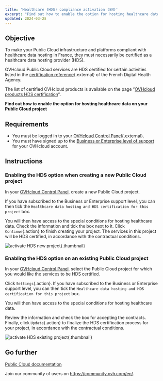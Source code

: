 ```yaml
---
title: 'Healthcare (HDS) compliance activation (EN)'
excerpt: "Find out how to enable the option for hosting healthcare data on your Public Cloud project"
updated: 2024-03-28
---
```


## Objective

To make your Public Cloud infrastructure and platforms compliant with [healthcare data hosting](https://www.ovhcloud.com/pt/enterprise/certification-conformity/hds/) in France, they must necessarily be certified as a healthcare data hosting provider (HDS).

OVHcloud Public Cloud services are HDS certified for certain activities listed in the [certification reference](https://esante.gouv.fr/labels-certifications/hds/certification-des-hebergeurs-de-donnees-de-sante){.external} of the French Digital Health Agency.

The list of certified OVHcloud products is available on the page “[OVHcloud products HDS certification](hds_certification1.)”.

**Find out how to enable the option for hosting healthcare data on your Public Cloud project**

## Requirements

- You must be logged in to your [OVHcloud Control Panel](https://www.ovh.com/auth/?action=gotomanager&from=https://www.ovh.pt/&ovhSubsidiary=pt){.external}.
- You must have signed up to the [Business or Enterprise level of support](https://www.ovhcloud.com/pt/support-levels/) for your OVHcloud account.

## Instructions

### Enabling the HDS option when creating a new Public Cloud project

In your [OVHcloud Control Panel](https://www.ovh.com/auth/?action=gotomanager&from=https://www.ovh.pt/&ovhSubsidiary=pt), create a new Public Cloud project.

If you have subscribed to the Business or Enterprise support level, you can then tick the `Healthcare data hosting and HDS certification for this project` box.

You will then have access to the special conditions for hosting healthcare data. Check the information and tick the box next to it. Click `Continue`{.action} to finish creating your project. The services in this project will be HDS certified, in accordance with the contractual conditions.

![activate HDS new project](hds-new-project.png){.thumbnail}

### Enabling the HDS option on an existing Public Cloud project

In your [OVHcloud Control Panel](https://www.ovh.com/auth/?action=gotomanager&from=https://www.ovh.pt/&ovhSubsidiary=pt), select the Public Cloud project for which you would like the services to be HDS certified.

Click `Settings`{.action}. If you have subscribed to the Business or Enterprise support level, you can then tick the `Healthcare data hosting and HDS certification for this project` box.

You will then have access to the special conditions for hosting healthcare data.

Review the information and check the box for accepting the contracts. Finally, click `Update`{.action} to finalize the HDS certification process for your project, in accordance with the contractual conditions.

![activate HDS existing project](hds-current-project.png){.thumbnail}

## Go further

[Public Cloud documentation](public-cloud-compute1.)

Join our community of users on <https://community.ovh.com/en/>.